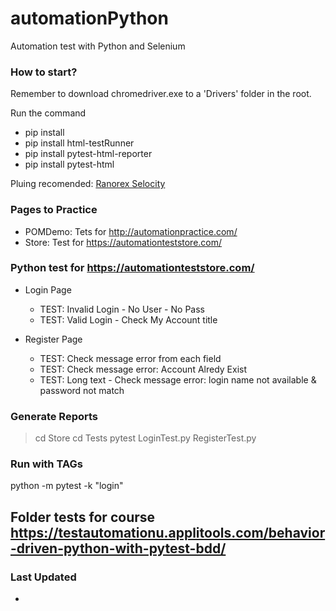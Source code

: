 # automationPython
Automation test with Python and Selenium

### How to start?
Remember to download chromedriver.exe to a 'Drivers' folder in the root.

Run the command 
* pip install
* pip install html-testRunner
* pip install pytest-html-reporter
* pip install pytest-html

Pluing recomended: [Ranorex Selocity](https://chrome.google.com/webstore/detail/ranorex-selocity/ocgghcnnjekfpbmafindjmijdpopafoe)


### Pages to Practice
- POMDemo: Tets for http://automationpractice.com/
- Store: Test for https://automationteststore.com/


### Python test for https://automationteststore.com/
- Login Page 
  - TEST: Invalid Login - No User - No Pass
  - TEST: Valid Login - Check My Account title
    
- Register Page
  - TEST: Check message error from each field
  - TEST: Check message error: Account Alredy Exist
  - TEST: Long text - Check message error: login name not available & password not match
  
### Generate Reports
> cd Store
> cd Tests
> pytest LoginTest.py RegisterTest.py

### Run with TAGs
python -m pytest -k "login"

## Folder tests for course https://testautomationu.applitools.com/behavior-driven-python-with-pytest-bdd/

### Last Updated
* 